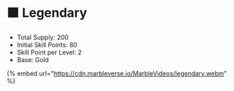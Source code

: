 # 🟧 Legendary



* Total Supply: 200
* Initial Skill Points: 80
* Skill Point per Level: 2
* Base: Gold

{% embed url="https://cdn.marbleverse.io/MarbleVideos/legendary.webm" %}

